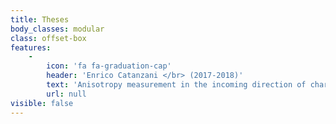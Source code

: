 ```yaml
---
title: Theses
body_classes: modular
class: offset-box
features:
    -
        icon: 'fa fa-graduation-cap'
        header: 'Enrico Catanzani </br> (2017-2018)'
        text: 'Anisotropy measurement in the incoming direction of charged cosmic rays with DAMPE experiment'
        url: null
visible: false
---
```


